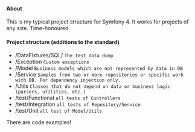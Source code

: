 #### About 
This is my typical project structure for Symfony 4. It works for projects of any size. Time-honoured.

#### Project structure (additions to the standard)
 - /DataFixtures/SQL/ ```The test data dump```
 - /Exception ```Custom exceptions```  
 - /Model ```Business models which are not represented by data in DB```
 - /Service ```Samples from two or more repositories or specific work with DB. For dependency injection only. ```
 - /Utils ```Classes that do not depend on data or business logic (parsers, utilities, etc.)```
 - /test/Functional ```all tests of Controllers ```
 - /test/Integration ```all tests of Repository/Service```  
 - /test/Unit ```all test of Model/Utils```  
      
There are code examples!